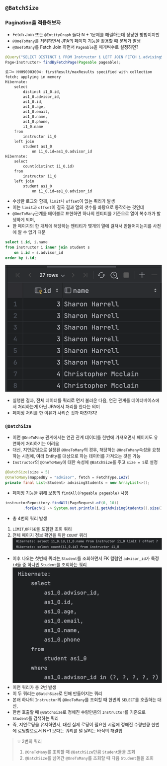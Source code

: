 ## `@BatchSize`
### Pagination을 적용해보자
- Fetch Join 또는 `@EntityGraph` 둘다 N + 1문제를 해결하는데 정당한 방법이지만 
- `@OneToMany`를 처리하면서 JPA의 페이지 기능을 활용할 때 문제가 발생
- `@OneToMany`를 Fetch Join 하면서 `Pageable`을 매개벼수로 설정하면?
```java
@Query("SELECT DISTINCT i FROM Instructor i LEFT JOIN FETCH i.advisingStudents")
Page<Instructor> findByFetchPage(Pageable pageable);
```
```text
로그> HHH90003004: firstResult/maxResults specified with collection fetch; applying in memory
Hibernate: 
    select
        distinct i1_0.id,
        as1_0.advisor_id,
        as1_0.id,
        as1_0.age,
        as1_0.email,
        as1_0.name,
        as1_0.phone,
        i1_0.name 
    from
        instructor i1_0 
    left join
        student as1_0 
            on i1_0.id=as1_0.advisor_id
Hibernate: 
    select
        count(distinct i1_0.id) 
    from
        instructor i1_0 
    left join
        student as1_0 
            on i1_0.id=as1_0.advisor_id
```
- 수상한 로그와 함께, `limit`나 `offset`이 없는 쿼리가 발생
- 이는 `limit`과 `offset`이 결국 결과 열의 갯수를 바탕으로 동작하는 것인데
- `@OneToMany`관계를 테이블로 표현하면 하나의 엔티티를 기준으로 열이 복수개가 발생하게 되며, 
- 한 페이지의 한 개체에 해당하는 엔티티가 몇개의 열에 걸쳐서 만들어지는지를 사전에 알 수 없기 때문
```sql
select i.id, i.name
from instructor i inner join student s
    on i.id = s.advisor_id
order by i.id;
```
![pagination](10.batchSize1.png)
- 실행한 결과, 전체 데이터를 쿼리로 먼저 불러온 다음, 연관 관계를 데이터베이스에서 처리하는게 아닌 JPA에서 처리를 한다는 의미
- 페이징 처리를 한 이유가 사리즌 것과 마찬가지!

### `@BatchSize`
- 이런 `@OneToMany` 관계에서는 연관 관계 데이터를 한번에 가져오면서 페이지도 유연하게 처리하기는 어려움
- 대신, 지연로딩으로 설정된 `@OneToMany`의 경우, 해당하는 `@OneToMany`속성을 요청하는 시점에, 여러 Entity를 대상으로 하는 데이터를 가져오는 것은 가능
- `Instructor`의 `@OneToMany`에 대한 속성에 `@BatchSize`를 주고 `size = 5`로 설정
```java
@BatchSize(size = 5)
@OneToMany(mappedBy = "advisor", fetch = FetchType.LAZY)
private final List<Student> advisingStudents = new ArrayList<>();
```
- 페이징 기능을 위해 보통의 `findAll(Pageable pageable)` 사용
```java
instructorRepository.findAll(PageRequest.of(0, 10))
        .forEach(i -> System.out.println(i.getAdvisingStudents().size()));
```
- 총 4번의 쿼리 발생
1. `LIMIT`,`OFFSE`을 포함한 조회 쿼리
2. 전체 페이지 정보 확인을 위한 `COUNT` 쿼리
![BATCHSIZE2](11.BATCHSIZE2.png)
- 이후 나오는 첫번째 쿼리는,`Student`를 조회하면서 FK 컬럼인 `advisor_id`가 특정 `id`들 중 하나인 `Student`를 조회하는 쿼리
![batchsize3](12.batchsize3.png)
- 이런 쿼리가 총 2번 발생
- 이 두 쿼리는 `@BatchSize`로 인해 만들어지는 쿼리
- 본래 하나의 `Instructor`의 `@OneToMany`를 조회할 때 한번의 `SELECT`를 호출하는 대신, 
- 한번 호출할 때 `@BatchSize`로 정해진 수량만큼의 `Instructor`를 기준으로 `Student`를 검색하는 쿼리
- 즉, 지연로딩을 유지하면서, 대신 실제 로딩이 필요한 시점에 정해진 수량만킁 한번에 로딩함으로서 N+1 보다는 쿼리를 덜 날리는 바식의 해결법


> 💡 2번의 쿼리 
> 1. `@OneToMany`를 조회할 때 `@BatchSize`만큼 `Student`들을 조회   
> 2. `@BatchSize`를 넘어간 `@OneToMany`를 조회할 때 다음 `Student`들을 조회